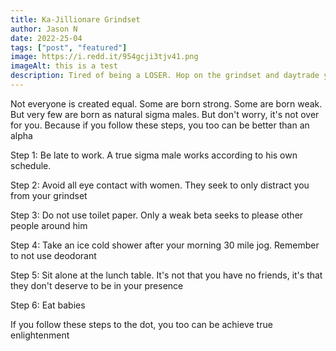```yaml
---
title: Ka-Jillionare Grindset
author: Jason N
date: 2022-25-04
tags: ["post", "featured"]
image: https://i.redd.it/954gcji3tjv41.png
imageAlt: this is a test
description: Tired of being a LOSER. Hop on the grindset and daytrade your troubles away...
---
```


Not everyone is created equal. Some are born strong. Some are born weak. But very few are born as natural sigma males. But don't worry, it's not over for you. Because if you follow these steps, you too can be better than an alpha

Step 1: Be late to work. A true sigma male works according to his own schedule.

Step 2: Avoid all eye contact with women. They seek to only distract you from your grindset

Step 3: Do not use toilet paper. Only a weak beta seeks to please other people around him

Step 4: Take an ice cold shower after your morning 30 mile jog. Remember to not use deodorant

Step 5: Sit alone at the lunch table. It's not that you have no friends, it's that they don't deserve to be in your presence

Step 6: Eat babies

If you follow these steps to the dot, you too can be achieve true enlightenment
